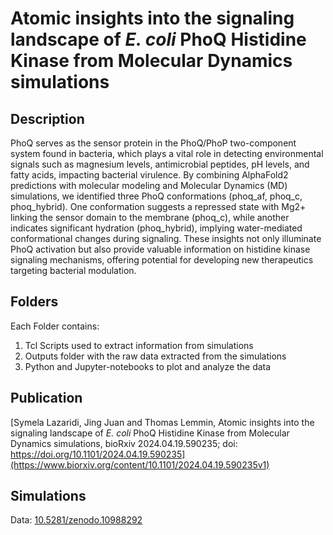 # Atomic insights into the signaling landscape of _E. coli_ PhoQ Histidine Kinase from Molecular Dynamics simulations

## Description
PhoQ serves as the sensor protein in the PhoQ/PhoP two-component system found in bacteria, which plays a vital role in detecting environmental signals such as magnesium levels, antimicrobial peptides, pH levels, and fatty acids, impacting bacterial virulence. By combining AlphaFold2 predictions with molecular modeling and Molecular Dynamics (MD) simulations, we identified three PhoQ conformations (phoq_af, phoq_c, phoq_hybrid). One conformation suggests a repressed state with Mg2+ linking the sensor domain to the membrane (phoq_c), while another indicates significant hydration (phoq_hybrid), implying water-mediated conformational changes during signaling. These insights not only illuminate PhoQ activation but also provide valuable information on histidine kinase signaling mechanisms, offering potential for developing new therapeutics targeting bacterial modulation.

## Folders
Each Folder contains:
1. Tcl Scripts used to extract information from simulations
2. Outputs folder with the raw data extracted from the simulations
3. Python and Jupyter-notebooks to plot and analyze the data

## Publication
[Symela Lazaridi, Jing Juan and Thomas Lemmin, Atomic insights into the signaling landscape of _E. coli_ PhoQ Histidine Kinase from Molecular Dynamics simulations, bioRxiv 2024.04.19.590235; doi: https://doi.org/10.1101/2024.04.19.590235](https://www.biorxiv.org/content/10.1101/2024.04.19.590235v1)

## Simulations
Data: [10.5281/zenodo.10988292](10.5281/zenodo.10988292)
